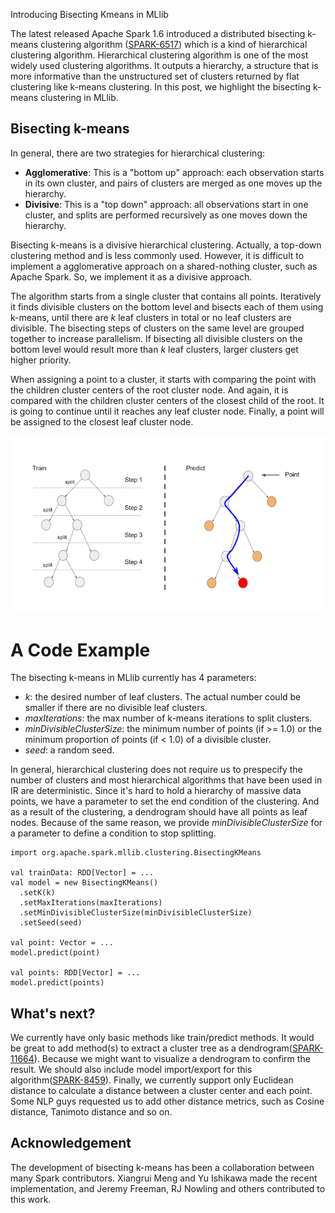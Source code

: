 Introducing Bisecting Kmeans in MLlib

The latest released Apache Spark 1.6 introduced a distributed bisecting k-means clustering algorithm ([SPARK-6517](https://issues.apache.org/jira/browse/SPARK-6517)) which is a kind of hierarchical clustering algorithm.
Hierarchical clustering algorithm is one of the most widely used clustering algorithms.
It outputs a hierarchy, a structure that is more informative than the unstructured set of clusters returned by flat clustering like k-means clustering.
In this post, we highlight the bisecting k-means clustering in MLlib.

## Bisecting k-means

In general, there are two strategies for hierarchical clustering:

- **Agglomerative**: This is a "bottom up" approach: each observation starts in its own cluster, and pairs of clusters are merged as one moves up the hierarchy.
- **Divisive**: This is a "top down" approach: all observations start in one cluster, and splits are performed recursively as one moves down the hierarchy.

Bisecting k-means is a divisive hierarchical clustering.
Actually, a top-down clustering method and is less commonly used.
However, it is difficult to implement a agglomerative approach on a shared-nothing cluster, such as Apache Spark.
So, we implement it as a divisive approach.

The algorithm starts from a single cluster that contains all points.
Iteratively it finds divisible clusters on the bottom level and bisects each of them using k-means, until there are *k* leaf clusters in total or no leaf clusters are divisible.
The bisecting steps of clusters on the same level are grouped together to increase parallelism.
If bisecting all divisible clusters on the bottom level would result more than *k* leaf clusters, larger clusters get higher priority.

When assigning a point to a cluster, it starts with comparing the point with the children cluster centers of the root cluster node.
And again, it is compared with the children cluster centers of the closest child of the root.
It is going to continue until it reaches any leaf cluster node.
Finally, a point will be assigned to the closest leaf cluster node.

![bisecting-kmenas-image](./figs/bisecting-kmeans-images_720x.png)

# A Code Example

The bisecting k-means in MLlib currently has 4 parameters:

* *k*: the desired number of leaf clusters. The actual number could be smaller if there are no divisible leaf clusters.
* *maxIterations*: the max number of k-means iterations to split clusters.
* *minDivisibleClusterSize*: the minimum number of points (if >= 1.0) or the minimum proportion of points (if < 1.0) of a divisible cluster.
* *seed*: a random seed.

In general, hierarchical clustering does not require us to prespecify the number of clusters and most hierarchical algorithms that have been used in IR are deterministic.
Since it's hard to hold a hierarchy of massive data points, we have a parameter to set the end condition of the clustering.
And as a result of the clustering, a dendrogram should have all points as leaf nodes.
Because of the same reason, we provide *minDivisibleClusterSize* for a parameter to define a condition to stop splitting.

```
import org.apache.spark.mllib.clustering.BisectingKMeans

val trainData: RDD[Vector] = ...
val model = new BisectingKMeans()
  .setK(k)
  .setMaxIterations(maxIterations)
  .setMinDivisibleClusterSize(minDivisibleClusterSize)
  .setSeed(seed)

val point: Vector = ...
model.predict(point)

val points: RDD[Vector] = ...
model.predict(points)
```

## What's next?

We currently have only basic methods like train/predict methods.
It would be great to add method(s) to extract a cluster tree as a dendrogram([SPARK-11664](https://issues.apache.org/jira/browse/SPARK-11664)).
Because we might want to visualize a dendrogram to confirm the result.
We should also include model import/export for this algorithm([SPARK-8459](https://issues.apache.org/jira/browse/SPARK-8459)).
Finally, we currently support only Euclidean distance to calculate a distance between a cluster center and each point.
Some NLP guys requested us to add other distance metrics, such as Cosine distance, Tanimoto distance and so on.

## Acknowledgement

The development of bisecting k-means has been a collaboration between many Spark contributors.
Xiangrui Meng and Yu Ishikawa made the recent implementation, and Jeremy Freeman, RJ Nowling and others contributed to this work.
